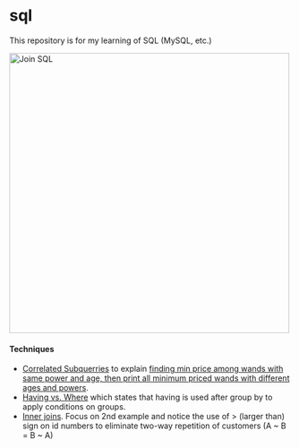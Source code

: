 # sql
This repository is for my learning of SQL (MySQL, etc.)

<img src="https://www.codeproject.com/KB/database/Visual_SQL_Joins/Visual_SQL_JOINS_orig.jpg" alt="Join SQL" width=500 align="middle">


#### Techniques
* [Correlated Subquerries](https://www.geeksforgeeks.org/sql-correlated-subqueries/) to explain [finding min price among wands with same power and age, then print all minimum priced wands with different ages and powers](https://github.com/minhphan03/sql/blob/main/hackerrank/min-price-choices.sql).
* [Having vs. Where](https://www.sqltutorial.org/sql-having/) which states that having is used after group by to apply conditions on groups.
* [Inner joins](https://www.sqlservertutorial.net/sql-server-basics/sql-server-self-join/). Focus on 2nd example and notice the use of > (larger than) sign on id numbers to eliminate two-way repetition of customers (A ~ B = B ~ A)
